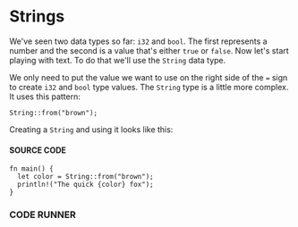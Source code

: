# Strings

We've seen two data types so far: `i32` and `bool`.
The first represents a number and the second is
a value that's either `true` or `false`. Now let's
start playing with text. To do that we'll use the
`String` data type.

We only need to put the value we want to use on
the right side of the `=` sign to create `i32`
and `bool` type values. The `String` type is
a little more complex. It uses this pattern:

```rust,noplayground
String::from("brown");
```

Creating a `String` and using it looks like
this:

#### SOURCE CODE

```rust, noplayground, EXAMPLE1
fn main() {
  let color = String::from("brown");
  println!("The quick {color} fox");
}
```

### CODE RUNNER

```rust, editable, CODE1

```
